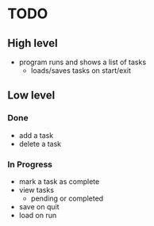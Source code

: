 # TODO

## High level

+ program runs and shows a list of tasks
  + loads/saves tasks on start/exit

## Low level

### Done

+ add a task
+ delete a task

### In Progress

+ mark a task as complete
+ view tasks
  + pending or completed
+ save on quit
+ load on run
